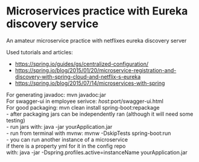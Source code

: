 # Microservices practice with Eureka discovery service
An amateur microservice practice with netflixes eureka discovery server

Used tutorials and articles:
  - https://spring.io/guides/gs/centralized-configuration/
  - https://spring.io/blog/2015/01/20/microservice-registration-and-discovery-with-spring-cloud-and-netflix-s-eureka
  - https://spring.io/blog/2015/07/14/microservices-with-spring

For generating javadoc: mvn javadoc:jar <Br>
For swagger-ui in employee serivce: $host:$port/swagger-ui.html <br>
For good packaging: mvn clean install spring-boot:repackage <br>
    - after packaging jars can be independently ran (although it will need some testing) <br>
    - run jars with: java -jar yourApplication.jar <br>
    - run from terminal with mvnw: mvnw -DskipTests spring-boot:run <br>
    - you can run another instance of a microservice <br>
        if there is a property yml for it in the config repo <br>
        with: java -jar -Dspring.profiles.active=instanceName yourApplication.jar <br>                